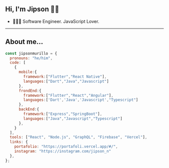 <!--
**Jobzi/Jobzi** is a ✨ _special_ ✨ repository because its `README.md` (this file) appears on your GitHub profile.

Here are some ideas to get you started:

- 🔭 I’m currently working on ...
- 🌱 I’m currently learning ...
- 👯 I’m looking to collaborate on ...
- 🤔 I’m looking for help with ...
- 💬 Ask me about ...
- 📫 How to reach me: ...
- 😄 Pronouns: ...
- ⚡ Fun fact: ...
-->

## Hi, I'm Jipson 👋🏽


- 👨🏻‍💻 Software Engineer. JavaScript Lover.



---

## About me...
```js
const jipsonmurillo = {
  pronouns: "he/him",
  code: [
    {
      mobile:{
        framework:["Flutter","React Native"],
        languages:["Dart","Java","Javascript"]
      },
      frondEnd:{
        framework:["Flutter","React","Angular"],
        languages:['Dart','Java','Javascript',"Typescript"]
      },
      backEnd:{
        framework:["Express","SpringBoot"],
        languages:["Java","Javascript","Typescript"]
      },
    }
  ],
  tools: ["React", "Node.js", "GraphQL", "Firebase", "Vercel"],
  links: {
    portafolio: "https://portafoli.vercel.app/#/",
    instagram: "https://instagram.com/jipson_n"
  },
};
```
